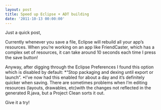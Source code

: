 ```yaml
---
layout: post
title: Speed up Eclipse + ADT building
date: '2011-10-13 00:00:00'
---
```


<a href="http://i1.wp.com/www.senab.co.uk/wp-content/uploads/2011/10/Screen-Shot-2011-10-13-at-14.23.38.jpg" rel="lightbox[907]"><img class="alignright size-medium wp-image-908" title="Eclipse Speed Up Option" src="http://i2.wp.com/www.senab.co.uk/wp-content/uploads/2011/10/Screen-Shot-2011-10-13-at-14.23.38-300x218.jpg?fit=300%2C218" alt="" data-recalc-dims="1" /></a>Just a quick post,

Currently whenever you save a file, Eclipse will rebuild all your app&#8217;s resources. When you&#8217;re working on an app like FriendCaster, which has a complex set of resources, it can take around 10 seconds each time I press the save button!

Anyway, after digging through the Eclipse Preferences I found this option which is disabled by default: *&#8220;Stop packaging and dexing until export or launch&#8221;. *I&#8217;ve now had this enabled for about a day and it&#8217;s definitely  quicker when saving. There are sometimes problems when I&#8217;m editing resources (layouts, drawables, etc)with the changes not reflected in the generated R.java, but a Project Clean sorts it out.

Give it a try!